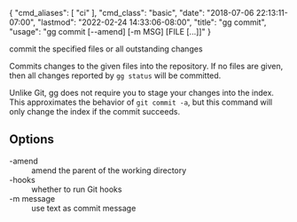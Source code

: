 {
    "cmd_aliases": [
        "ci"
    ],
    "cmd_class": "basic",
    "date": "2018-07-06 22:13:11-07:00",
    "lastmod": "2022-02-24 14:33:06-08:00",
    "title": "gg commit",
    "usage": "gg commit [--amend] [-m MSG] [FILE [...]]"
}

commit the specified files or all outstanding changes

<!--more-->

Commits changes to the given files into the repository. If no files
are given, then all changes reported by `gg status` will be
committed.

Unlike Git, gg does not require you to stage your changes into the
index. This approximates the behavior of `git commit -a`, but
this command will only change the index if the commit succeeds.

## Options

<dl class="flag_list">
	<dt>-amend</dt>
	<dd>amend the parent of the working directory</dd>
	<dt>-hooks</dt>
	<dd>whether to run Git hooks</dd>
	<dt>-m message</dt>
	<dd>use text as commit message</dd>
</dl>
